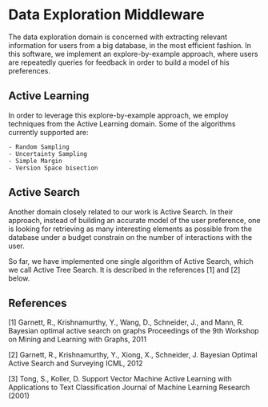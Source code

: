 # Data Exploration Middleware
The data exploration domain is concerned with extracting relevant information for users 
from a big database, in the most efficient fashion. In this software, we implement an 
explore-by-example approach, where users are repeatedly queries for feedback in order
to build a model of his preferences. 

## Active Learning
In order to leverage this explore-by-example approach, we employ techniques from the Active
Learning domain. Some of the algorithms currently supported are:

    - Random Sampling
    - Uncertainty Sampling
    - Simple Margin
    - Version Space bisection
    

## Active Search
Another domain closely related to our work is Active Search. In their approach, instead
of building an accurate model of the user preference, one is looking for retrieving as
many interesting elements as possible from the database under a budget constrain on the
number of interactions with the user.

So far, we have implemented one single algorithm of Active Search, which we call Active Tree Search.
It is described in the references [1] and [2] below.

## References
[1]   Garnett, R., Krishnamurthy, Y., Wang, D., Schneider, J., and Mann, R.
      Bayesian optimal active search on graphs
      Proceedings of the 9th Workshop on Mining and Learning with Graphs, 2011

[2]   Garnett, R., Krishnamurthy, Y., Xiong, X., Schneider, J.
      Bayesian Optimal Active Search and Surveying
      ICML, 2012
        
[3]   Tong, S., Koller, D.
      Support Vector Machine Active Learning with Applications to Text Classification
      Journal of Machine Learning Research (2001) 
